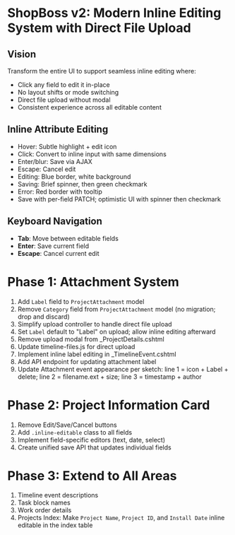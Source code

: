  # ShopBoss v2: Modern Inline Editing System with Direct File Upload
 
 ## Vision
 Transform the entire UI to support seamless inline editing where:
 - Click any field to edit it in-place
 - No layout shifts or mode switching  
 - Direct file upload without modal
 - Consistent experience across all editable content
 
 ## Inline Attribute Editing
 - Hover: Subtle highlight + edit icon
 - Click: Convert to inline input with same dimensions
 - Enter/blur: Save via AJAX
 - Escape: Cancel edit
 - Editing: Blue border, white background
 - Saving: Brief spinner, then green checkmark
 - Error: Red border with tooltip
 - Save with per-field PATCH; optimistic UI with spinner then checkmark

 ## Keyboard Navigation
 - **Tab**: Move between editable fields
 - **Enter**: Save current field
 - **Escape**: Cancel current edit

 # Phase 1: Attachment System
 1. Add `Label` field to `ProjectAttachment` model
 2. Remove `Category` field from `ProjectAttachment` model (no migration; drop and discard)
 3. Simplify upload controller to handle direct file upload
 4. Set `Label` default to "Label" on upload; allow inline editing afterward
 5. Remove upload modal from _ProjectDetails.cshtml
 6. Update timeline-files.js for direct upload
 7. Implement inline label editing in _TimelineEvent.cshtml
 8. Add API endpoint for updating attachment label
 9. Update Attachment event appearance per sketch: line 1 = icon + Label + delete; line 2 = filename.ext + size; line 3 = timestamp + author
 
 # Phase 2: Project Information Card  
 1. Remove Edit/Save/Cancel buttons
 2. Add `.inline-editable` class to all fields
 3. Implement field-specific editors (text, date, select)
 4. Create unified save API that updates individual fields
 
 # Phase 3: Extend to All Areas
 1. Timeline event descriptions
 2. Task block names  
 3. Work order details
 4. Projects Index: Make `Project Name`, `Project ID`, and `Install Date` inline editable in the index table
